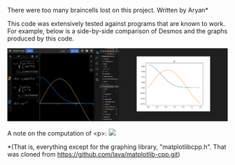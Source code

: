 There were too many braincells lost on this project.
Written by Aryan*

This code was extensively tested against programs that are known to work. For example, below is a side-by-side comparison of Desmos and the graphs produced by this code.

![alt text](./README_Pictures/Annotation%202024-06-29%20225632.png)

A note on the computation of \<p\>:
<img src="https://latex.codecogs.com/gif.latex?\langle p \rangle"/>

*(That is, everything except for the graphing library, "matplotlibcpp.h". That was cloned from https://github.com/lava/matplotlib-cpp.git)